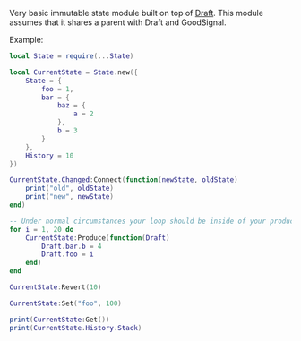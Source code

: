 Very basic immutable state module built on top of [Draft](https://github.com/call23re/Draft). This module assumes that it shares a parent with Draft and GoodSignal.

Example:
```lua
local State = require(...State)

local CurrentState = State.new({
	State = {
		foo = 1,
		bar = {
			baz = {
				a = 2
			},
			b = 3
		}
	},
	History = 10
})

CurrentState.Changed:Connect(function(newState, oldState)
	print("old", oldState)
	print("new", newState)
end)

-- Under normal circumstances your loop should be inside of your producer.
for i = 1, 20 do
	CurrentState:Produce(function(Draft)
		Draft.bar.b = 4
		Draft.foo = i
	end)
end

CurrentState:Revert(10)

CurrentState:Set("foo", 100)

print(CurrentState:Get())
print(CurrentState.History.Stack)
```